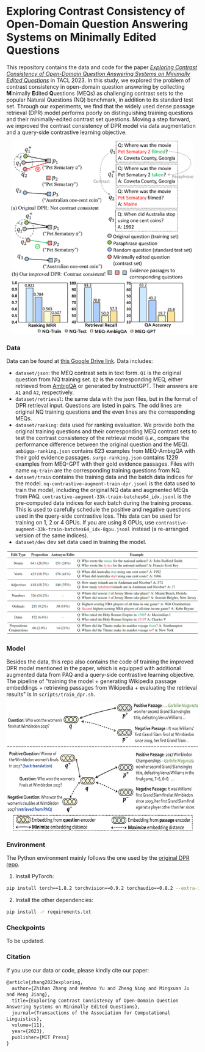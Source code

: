 # Exploring Contrast Consistency of Open-Domain Question Answering Systems on Minimally Edited Questions

This repository contains the data and code for the paper [*Exploring Contrast Consistency of Open-Domain Question Answering Systems on Minimally Edited Questions*](https://arxiv.org/pdf/2305.14441.pdf) in TACL 2023. In this study, we explored the problem of contrast consistency in open-domain question answering by collecting **M**inimally **E**dited **Q**uestions (MEQs) as challenging contrast sets to the popular Natural Questions (NQ) benchmark, in addition to its standard test set. Through our experiments, we find that the widely used dense passage retrieval (DPR) model performs poorly on distinguishing training questions and their minimally-edited contrast set questions. Moving a step forward, we improved the contrast consistency of DPR model via data augmentation and a query-side contrastive learning objective.

<p align="center">
<img src="figures/Example.png" alt="Example" width="478" height="505">
</p>

### Data

Data can be found at [this Google Drive link](https://drive.google.com/drive/folders/1XN2duHxsYF3-8Xorok5F-nIolp_u5XPj?usp=sharing). Data includes:

- `dataset/json`: the MEQ contrast sets in text form. `Q1` is the original question from NQ training set. `Q2` is the corresponding MEQ, either retrieved from [AmbigQA](https://github.com/shmsw25/AmbigQA) or generated by InstructGPT. Their answers are `A1` and `A2`, respectively.
- `dataset/retrieval`: the same data with the json files, but in the format of DPR retrieval input. Questions are listed in pairs. The odd lines are original NQ training questions and the even lines are the corresponding MEQs.
- `dataset/ranking`: data used for ranking evaluation. We provide both the original training questions and their corresponding MEQ contrast sets to test the contrast consistency of the retrieval model (*i.e.*, compare the performance difference between the original question and the MEQ). `ambigqa-ranking.json` contains 623 examples from MEQ-AmbigQA with their gold evidence passages. `surge-ranking.json` contains 1229 examples from MEQ-GPT with their gold evidence passages. Files with name `nq-train` are the corresponding training questions from NQ.
- `dataset/train` contains the training data and the batch data indices for the model. `nq-contrastive-augment-train-dpr.jsonl` is the data used to train the model, including the original NQ data and augmented MEQs from PAQ. `contrastive-augment-33k-train-batches64_idx.jsonl` is the pre-computed data indices for each batch during the training process. This is used to carefully schedule the positive and negative questions used in the query-side contrastive loss. This data can be used for training on 1, 2 or 4 GPUs. If you are using 8 GPUs, use `contrastive-augment-33k-train-batches64_idx-8gpu.jsonl` instead (a re-arranged version of the same indices).
- `dataset/dev` dev set data used in training the model.

<p align="center">
<img src="figures/data_example.png" alt="Model">
</p>

### Model

Besides the data, this repo also contains the code of training the improved DPR model mentioned in the paper, which is equipped with additional augmented data from PAQ and a query-side contrastive learning objective. The pipeline of "training the model + generating Wikipedia passage embeddings + retrieving passages from Wikipedia + evaluating the retrieval results" is in `scripts/train_dpr.sh`.

<p align="center">
<img src="figures/framework.png" alt="Model" width="650" height="335">
</p>

### Environment

The Python environment mainly follows the one used by the [original DPR repo](https://github.com/facebookresearch/DPR).

1. Install PyTorch:
```bash
pip install torch==1.8.2 torchvision==0.9.2 torchaudio==0.8.2 --extra-index-url https://download.pytorch.org/whl/lts/1.8/cu111
```

2. Install the other dependencies:
```bash
pip install -r requirements.txt
```

### Checkpoints

To be updated.

### Citation

If you use our data or code, please kindly cite our paper:
```
@article{zhang2023exploring,
  author={Zhihan Zhang and Wenhao Yu and Zheng Ning and Mingxuan Ju and Meng Jiang},
  title={Exploring Contrast Consistency of Open-Domain Question Answering Systems on Minimally Edited Questions},
  journal={Transactions of the Association for Computational Linguistics},
  volume={11},
  year={2023},
  publisher={MIT Press}
}
```
